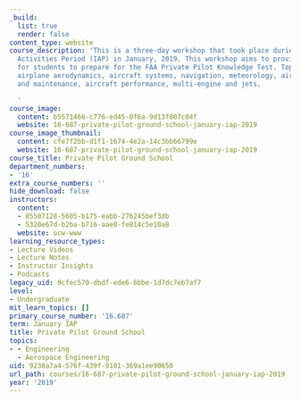 ```yaml
---
_build:
  list: true
  render: false
content_type: website
course_description: 'This is a three-day workshop that took place during the MIT Independent
  Activities Period (IAP) in January, 2019. This workshop aims to provide information
  for students to prepare for the FAA Private Pilot Knowledge Test. Topics include
  airplane aerodynamics, aircraft systems, navigation, meteorology, aircraft ownership
  and maintenance, aircraft performance, multi-engine and jets.

  '
course_image:
  content: b5571466-c776-ed45-0f6a-9d13f807c04f
  website: 16-687-private-pilot-ground-school-january-iap-2019
course_image_thumbnail:
  content: cfe7f2bb-d1f1-1674-4e2a-14c3bb66799e
  website: 16-687-private-pilot-ground-school-january-iap-2019
course_title: Private Pilot Ground School
department_numbers:
- '16'
extra_course_numbers: ''
hide_download: false
instructors:
  content:
  - 85507128-5605-b175-eabb-276245bef3db
  - 5320e67d-b2ba-b716-aae0-fe814c5e10a8
  website: ocw-www
learning_resource_types:
- Lecture Videos
- Lecture Notes
- Instructor Insights
- Podcasts
legacy_uid: 9cfec570-dbdf-ede6-6bbe-1d7dc7eb7af7
level:
- Undergraduate
mit_learn_topics: []
primary_course_number: '16.687'
term: January IAP
title: Private Pilot Ground School
topics:
- - Engineering
  - Aerospace Engineering
uid: 9230a7a4-576f-439f-9101-369a1ee90650
url_path: courses/16-687-private-pilot-ground-school-january-iap-2019
year: '2019'
---
```

